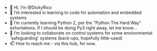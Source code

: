 - 👋 Hi, I’m @DickyRico
- 👀 I’m interested in learning to code for automation and embedded systems
- 🌱 I’m currently learning Python 2, per the "Python The Hard Way" exhortations.  If I should be doing Py3 right away, let me know...
- 💞️ I’m looking to collaborate on control systems for some environmental 'safeguarding' systems (back-ups, hopefully little-used)
- 📫 How to reach me - via this hub, for now.

<!---
DickyRico/DickyRico is a ✨ special ✨ repository because its `README.md` (this file) appears on your GitHub profile.
You can click the Preview link to take a look at your changes.
--->

